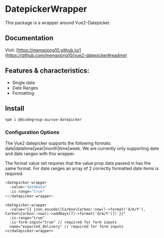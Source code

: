 # DatepickerWrapper 
This package is a wrapper around Vue2-Datepicker.
 
## Documentation
Visit: [https://mengxiong10.github.io/](https://github.com/mengxiong10/vue2-datepicker#readme)

## Features & characteristics:
* Single date
* Date Ranges
* Formatting

## Install

```bash
npm i @dcodegroup-au/vue-datepicker
```

### Configuration Options
The Vue2 datepicker supports the following formats: date|datetime|year|month|time|week.
We are currently only supporting date and date ranges with this wrapper.

The format value set requires that the value prop data passed in has the same format.
For date ranges an array of 2 correctly formatted date items is required.

```//example.vue.js
<datepicker-wrapper
  :value="dateData"
  :is-range="true"
></datepicker-wrapper>
```

```//example.blade.php
<datepicker-wrapper
  :value="{{ json_encode([Carbon\Carbon::now()->format('d/m/Y'), Carbon\Carbon::now()->addDays(7)->format('d/m/Y')]) }}"
  :is-range="true"
  :is-form-input="true" // required for form inputs
  name="expected_delivery" // required for form inputs
></datepicker-wrapper>
```